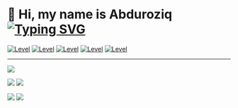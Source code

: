 # 👋 Hi, my name is Abduroziq [![Typing SVG](https://readme-typing-svg.herokuapp.com/?lines=Iymon+bo'lsa,+;Imkon+topiladi!&color=8A2BE2&duration=3000)](https://git.io/typing-svg)

<a href='https://blogchik.uz'><img src='https://img.shields.io/badge/WebSite-blogchik.uz-blueviolet?style=flat-square' alt='Level'></a>
<a href='https://instagram.com/blogchik.me'><img src='https://img.shields.io/badge/Instagram-blogchik.me-blueviolet?style=flat-square' alt='Level'></a>
<a href='https://t.me/BlogChik'><img src='https://img.shields.io/badge/Telegram-blogchik-blueviolet?style=flat-square' alt='Level'></a>
<a href='https://tiktok.com/@blogchik'><img src='https://img.shields.io/badge/TikTok-blogchik-blueviolet?style=flat-square' alt='Level'></a>
<a href='https://youtube.com/c/blogchik'><img src='https://img.shields.io/badge/YouTube-blogchik-blueviolet?style=flat-square' alt='Level'></a>

<hr>

<!-- [![GitHub Stats](https://github-readme-stats.vercel.app/api?username=blogchik&show_icons=true&theme=tokyonight&hide_border=true&locale=en&hide=prs)](https://github.com/blogchik)  -->

<!-- [![Ashutosh's github activity graph](https://github-readme-activity-graph.cyclic.app/graph?username=blogchik&theme=tokyo-night)](https://github.com/ashutosh00710/github-readme-activity-graph) -->

![](http://github-profile-summary-cards.vercel.app/api/cards/profile-details?username=blogchik&theme=tokyonight)

![](http://github-profile-summary-cards.vercel.app/api/cards/repos-per-language?username=blogchik&theme=tokyonight)
![](http://github-profile-summary-cards.vercel.app/api/cards/most-commit-language?username=blogchik&theme=tokyonight)

![](http://github-profile-summary-cards.vercel.app/api/cards/stats?username=blogchik&theme=tokyonight)
![](http://github-profile-summary-cards.vercel.app/api/cards/productive-time?username=blogchik&theme=tokyonight&utcOffset=8)
